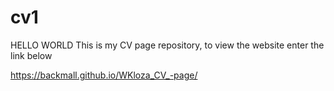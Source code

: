 # cv1
HELLO WORLD
This is my CV page repository, to view the website enter the link below

https://backmall.github.io/WKloza_CV_-page/
